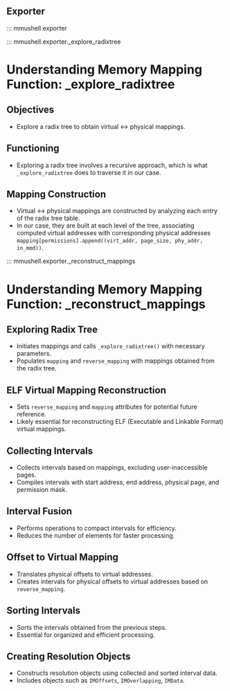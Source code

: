 ## Exporter

::: mmushell.exporter

::: mmushell.exporter._explore_radixtree
# Understanding Memory Mapping Function: _explore_radixtree

## Objectives

- Explore a radix tree to obtain virtual <-> physical mappings.

## Functioning

- Exploring a radix tree involves a recursive approach, which is what `_explore_radixtree` does to traverse it in our case.

## Mapping Construction

- Virtual <-> physical mappings are constructed by analyzing each entry of the radix tree table.
- In our case, they are built at each level of the tree, associating computed virtual addresses with corresponding physical addresses `mapping[permissions].append((virt_addr, page_size, phy_addr, in_mmd))`.

::: mmushell.exporter._reconstruct_mappings
# Understanding Memory Mapping Function: _reconstruct_mappings

## Exploring Radix Tree

- Initiates mappings and calls `_explore_radixtree()` with necessary parameters.
- Populates `mapping` and `reverse_mapping` with mappings obtained from the radix tree.

## ELF Virtual Mapping Reconstruction

- Sets `reverse_mapping` and `mapping` attributes for potential future reference.
- Likely essential for reconstructing ELF (Executable and Linkable Format) virtual mappings.

## Collecting Intervals

- Collects intervals based on mappings, excluding user-inaccessible pages.
- Compiles intervals with start address, end address, physical page, and permission mask.

## Interval Fusion

- Performs operations to compact intervals for efficiency.
- Reduces the number of elements for faster processing.

## Offset to Virtual Mapping

- Translates physical offsets to virtual addresses.
- Creates intervals for physical offsets to virtual addresses based on `reverse_mapping`.

## Sorting Intervals

- Sorts the intervals obtained from the previous steps.
- Essential for organized and efficient processing.

## Creating Resolution Objects

- Constructs resolution objects using collected and sorted interval data.
- Includes objects such as `IMOffsets`, `IMOverlapping`, `IMData`.
